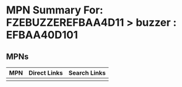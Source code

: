 



# MPN Summary For: FZEBUZZEREFBAA4D11 > buzzer : EFBAA40D101

## MPNs
  

|MPN|Direct Links|Search Links|
| :--- | :--- | :--- |
||||
